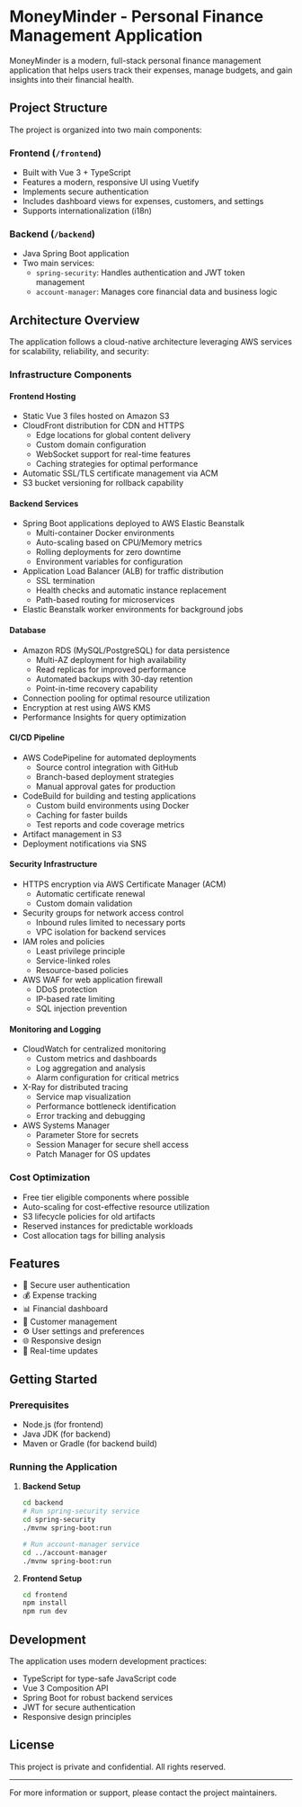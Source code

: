 # MoneyMinder - Personal Finance Management Application

MoneyMinder is a modern, full-stack personal finance management application that helps users track their expenses, manage budgets, and gain insights into their financial health.

## Project Structure

The project is organized into two main components:

### Frontend (`/frontend`)
- Built with Vue 3 + TypeScript
- Features a modern, responsive UI using Vuetify
- Implements secure authentication
- Includes dashboard views for expenses, customers, and settings
- Supports internationalization (i18n)

### Backend (`/backend`)
- Java Spring Boot application
- Two main services:
  - `spring-security`: Handles authentication and JWT token management
  - `account-manager`: Manages core financial data and business logic

## Architecture Overview

The application follows a cloud-native architecture leveraging AWS services for scalability, reliability, and security:

### Infrastructure Components

#### Frontend Hosting
- Static Vue 3 files hosted on Amazon S3
- CloudFront distribution for CDN and HTTPS
  - Edge locations for global content delivery
  - Custom domain configuration
  - WebSocket support for real-time features
  - Caching strategies for optimal performance
- Automatic SSL/TLS certificate management via ACM
- S3 bucket versioning for rollback capability

#### Backend Services
- Spring Boot applications deployed to AWS Elastic Beanstalk
  - Multi-container Docker environments
  - Auto-scaling based on CPU/Memory metrics
  - Rolling deployments for zero downtime
  - Environment variables for configuration
- Application Load Balancer (ALB) for traffic distribution
  - SSL termination
  - Health checks and automatic instance replacement
  - Path-based routing for microservices
- Elastic Beanstalk worker environments for background jobs

#### Database
- Amazon RDS (MySQL/PostgreSQL) for data persistence
  - Multi-AZ deployment for high availability
  - Read replicas for improved performance
  - Automated backups with 30-day retention
  - Point-in-time recovery capability
- Connection pooling for optimal resource utilization
- Encryption at rest using AWS KMS
- Performance Insights for query optimization

#### CI/CD Pipeline
- AWS CodePipeline for automated deployments
  - Source control integration with GitHub
  - Branch-based deployment strategies
  - Manual approval gates for production
- CodeBuild for building and testing applications
  - Custom build environments using Docker
  - Caching for faster builds
  - Test reports and code coverage metrics
- Artifact management in S3
- Deployment notifications via SNS

#### Security Infrastructure
- HTTPS encryption via AWS Certificate Manager (ACM)
  - Automatic certificate renewal
  - Custom domain validation
- Security groups for network access control
  - Inbound rules limited to necessary ports
  - VPC isolation for backend services
- IAM roles and policies
  - Least privilege principle
  - Service-linked roles
  - Resource-based policies
- AWS WAF for web application firewall
  - DDoS protection
  - IP-based rate limiting
  - SQL injection prevention

#### Monitoring and Logging
- CloudWatch for centralized monitoring
  - Custom metrics and dashboards
  - Log aggregation and analysis
  - Alarm configuration for critical metrics
- X-Ray for distributed tracing
  - Service map visualization
  - Performance bottleneck identification
  - Error tracking and debugging
- AWS Systems Manager
  - Parameter Store for secrets
  - Session Manager for secure shell access
  - Patch Manager for OS updates

### Cost Optimization
- Free tier eligible components where possible
- Auto-scaling for cost-effective resource utilization
- S3 lifecycle policies for old artifacts
- Reserved instances for predictable workloads
- Cost allocation tags for billing analysis

## Features

- 🔐 Secure user authentication
- 💰 Expense tracking
- 📊 Financial dashboard
- 👥 Customer management
- ⚙️ User settings and preferences
- 🌐 Responsive design
- 🔄 Real-time updates

## Getting Started

### Prerequisites
- Node.js (for frontend)
- Java JDK (for backend)
- Maven or Gradle (for backend build)

### Running the Application

1. **Backend Setup**
   ```bash
   cd backend
   # Run spring-security service
   cd spring-security
   ./mvnw spring-boot:run

   # Run account-manager service
   cd ../account-manager
   ./mvnw spring-boot:run
   ```

2. **Frontend Setup**
   ```bash
   cd frontend
   npm install
   npm run dev
   ```

## Development

The application uses modern development practices:
- TypeScript for type-safe JavaScript code
- Vue 3 Composition API
- Spring Boot for robust backend services
- JWT for secure authentication
- Responsive design principles

## License

This project is private and confidential. All rights reserved.

---

For more information or support, please contact the project maintainers.
